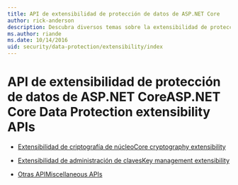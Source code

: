 ```yaml
---
title: API de extensibilidad de protección de datos de ASP.NET Core
author: rick-anderson
description: Descubra diversos temas sobre la extensibilidad de protección de datos de ASP.NET Core.
ms.author: riande
ms.date: 10/14/2016
uid: security/data-protection/extensibility/index
---
```

# <a name="aspnet-core-data-protection-extensibility-apis"></a><span data-ttu-id="dc2d8-103">API de extensibilidad de protección de datos de ASP.NET Core</span><span class="sxs-lookup"><span data-stu-id="dc2d8-103">ASP.NET Core Data Protection extensibility APIs</span></span>

* [<span data-ttu-id="dc2d8-104">Extensibilidad de criptografía de núcleo</span><span class="sxs-lookup"><span data-stu-id="dc2d8-104">Core cryptography extensibility</span></span>](xref:security/data-protection/extensibility/core-crypto)

* [<span data-ttu-id="dc2d8-105">Extensibilidad de administración de claves</span><span class="sxs-lookup"><span data-stu-id="dc2d8-105">Key management extensibility</span></span>](xref:security/data-protection/extensibility/key-management)

* [<span data-ttu-id="dc2d8-106">Otras API</span><span class="sxs-lookup"><span data-stu-id="dc2d8-106">Miscellaneous APIs</span></span>](xref:security/data-protection/extensibility/misc-apis)
